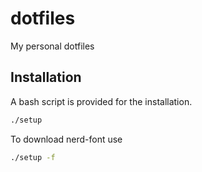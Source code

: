 # dotfiles

My personal dotfiles

## Installation

A bash script is provided for the installation.
```sh
./setup
```

To download nerd-font use
```sh
./setup -f
```
